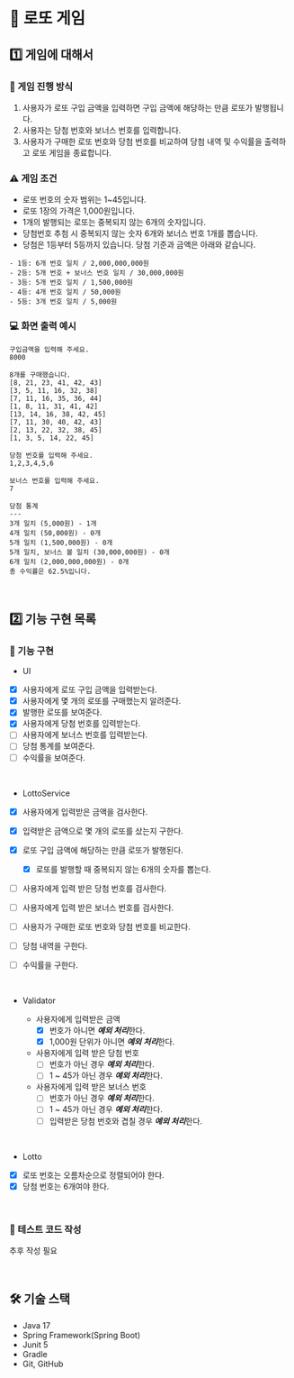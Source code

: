 # 🎰 로또 게임

## 1️⃣ 게임에 대해서

### 🚩 게임 진행 방식

1. 사용자가 로또 구입 금액을 입력하면 구입 금액에 해당하는 만큼 로또가 발행됩니다.
2. 사용자는 당첨 번호와 보너스 번호를 입력합니다.
3. 사용자가 구매한 로또 번호와 당첨 번호를 비교하여 당첨 내역 및 수익률을 출력하고 로또 게임을 종료합니다.

### ⚠ 게임 조건

* 로또 번호의 숫자 범위는 1~45입니다.
* 로또 1장의 가격은 1,000원입니다.
* 1개의 발행되는 로또는 중복되지 않는 6개의 숫자입니다.
* 당첨번호 추첨 시 중복되지 않는 숫자 6개와 보너스 번호 1개를 뽑습니다.
* 당첨은 1등부터 5등까지 있습니다. 당첨 기준과 금액은 아래와 같습니다.

```text
- 1등: 6개 번호 일치 / 2,000,000,000원
- 2등: 5개 번호 + 보너스 번호 일치 / 30,000,000원
- 3등: 5개 번호 일치 / 1,500,000원
- 4등: 4개 번호 일치 / 50,000원
- 5등: 3개 번호 일치 / 5,000원
```

### 💻 화면 출력 예시

```text
구입금액을 입력해 주세요.
8000

8개를 구매했습니다.
[8, 21, 23, 41, 42, 43] 
[3, 5, 11, 16, 32, 38] 
[7, 11, 16, 35, 36, 44] 
[1, 8, 11, 31, 41, 42] 
[13, 14, 16, 38, 42, 45] 
[7, 11, 30, 40, 42, 43] 
[2, 13, 22, 32, 38, 45] 
[1, 3, 5, 14, 22, 45]

당첨 번호를 입력해 주세요.
1,2,3,4,5,6

보너스 번호를 입력해 주세요.
7

당첨 통계
---
3개 일치 (5,000원) - 1개
4개 일치 (50,000원) - 0개
5개 일치 (1,500,000원) - 0개
5개 일치, 보너스 볼 일치 (30,000,000원) - 0개
6개 일치 (2,000,000,000원) - 0개
총 수익률은 62.5%입니다.
```

<br>

## 2️⃣ 기능 구현 목록

### 📜 기능 구현

* UI

- [x] 사용자에게 로또 구입 금액을 입력받는다.
- [x] 사용자에게 몇 개의 로또를 구매했는지 알려준다.
- [x] 발행한 로또를 보여준다.
- [x] 사용자에게 당첨 번호를 입력받는다.
- [ ] 사용자에게 보너스 번호를 입력받는다.
- [ ] 당첨 통계를 보여준다.
- [ ] 수익률을 보여준다.

<br>

* LottoService

- [x] 사용자에게 입력받은 금액을 검사한다.
- [x] 입력받은 금액으로 몇 개의 로또를 샀는지 구한다.
- [x] 로또 구입 금액에 해당하는 만큼 로또가 발행된다.
  - [x] 로또를 발행할 때 중복되지 않는 6개의 숫자를 뽑는다.
- [ ] 사용자에게 입력 받은 당첨 번호를 검사한다.
- [ ] 사용자에게 입력 받은 보너스 번호를 검사한다.
- [ ] 사용자가 구매한 로또 번호와 당첨 번호를 비교한다.
- [ ] 당첨 내역을 구한다.
- [ ] 수익률을 구한다.

  <br>

* Validator

  * 사용자에게 입력받은 금액
    - [x] 번호가 아니면 ***예외 처리***한다.
    - [x] 1,000원 단위가 아니면 ***예외 처리***한다.
  * 사용자에게 입력 받은 당첨 번호
    - [ ] 번호가 아닌 경우 ***예외 처리***한다.
    - [ ] 1 ~ 45가 아닌 경우 ***예외 처리***한다.
  * 사용자에게 입력 받은 보너스 번호
    - [ ] 번호가 아닌 경우 ***예외 처리***한다.
    - [ ] 1 ~ 45가 아닌 경우 ***예외 처리***한다.
    - [ ] 입력받은 당첨 번호와 겹칠 경우 ***예외 처리***한다.

<br>

* Lotto

- [x] 로또 번호는 오름차순으로 정렬되어야 한다.
- [x] 당첨 번호는 6개여야 한다.

<br>

### 💯 테스트 코드 작성

추후 작성 필요

<br>

## 🛠 기술 스택

* Java 17
* Spring Framework(Spring Boot)
* Junit 5
* Gradle
* Git, GitHub